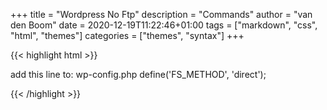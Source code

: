 +++
title = "Wordpress No Ftp"
description = "Commands"
author = "van den Boom"
date = 2020-12-19T11:22:46+01:00
tags = ["markdown", "css", "html", "themes"]
categories = ["themes", "syntax"]
+++

{{< highlight html >}}

add this line to: wp-config.php
define('FS_METHOD', 'direct');

{{< /highlight >}}

